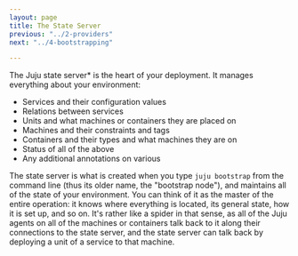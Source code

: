 ```yaml
---
layout: page
title: The State Server
previous: "../2-providers"
next: "../4-bootstrapping"

---
```


The Juju state server\* is the heart of your deployment.  It manages everything
about your environment:

* Services and their configuration values
* Relations between services
* Units and what machines or containers they are placed on
* Machines and their constraints and tags
* Containers and their types and what machines they are on
* Status of all of the above
* Any additional annotations on various 

The state server is what is created when you type `juju bootstrap` from the
command line (thus its older name, the "bootstrap node"), and maintains all of
the state of your environment.  You can think of it as the master of the entire
operation: it knows where everything is located, its general state, how it is
set up, and so on.  It's rather like a spider in that sense, as all of the Juju
agents on all of the machines or containers talk back to it along their
connections to the state server, and the state server can talk back by deploying
a unit of a service to that machine.

